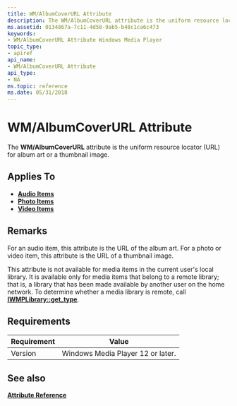```yaml
---
title: WM/AlbumCoverURL Attribute
description: The WM/AlbumCoverURL attribute is the uniform resource locator (URL) for album art or a thumbnail image.
ms.assetid: 0134867a-7c11-4d50-9ab5-b48c1ca6c473
keywords:
- WM/AlbumCoverURL Attribute Windows Media Player
topic_type:
- apiref
api_name:
- WM/AlbumCoverURL Attribute
api_type:
- NA
ms.topic: reference
ms.date: 05/31/2018
---
```


# WM/AlbumCoverURL Attribute

The **WM/AlbumCoverURL** attribute is the uniform resource locator (URL) for album art or a thumbnail image.

## Applies To

-   [**Audio Items**](audio-item-attributes.md)
-   [**Photo Items**](photo-item-attributes.md)
-   [**Video Items**](video-item-attributes.md)

## Remarks

For an audio item, this attribute is the URL of the album art. For a photo or video item, this attribute is the URL of a thumbnail image.

This attribute is not available for media items in the current user's local library. It is available only for media items that belong to a remote library; that is, a library that has been made available by another user on the home network. To determine whether a media library is remote, call [**IWMPLibrary::get\_type**](/previous-versions/windows/desktop/api/wmp/nf-wmp-iwmplibrary-get_type).

## Requirements



| Requirement | Value |
|--------------------|----------------------------------------------|
| Version<br/> | Windows Media Player 12 or later.<br/> |



## See also

<dl> <dt>

[**Attribute Reference**](attribute-reference.md)
</dt> </dl>

 

 






